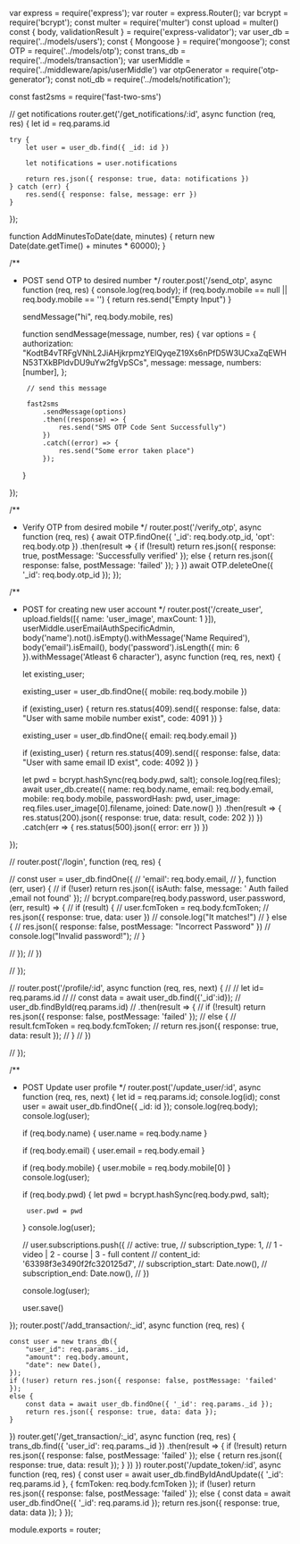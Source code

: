 var express = require('express');
var router = express.Router();
var bcrypt = require('bcrypt');
const multer = require('multer')
const upload = multer()
const { body, validationResult } = require('express-validator');
var user_db = require('../models/users');
const { Mongoose } = require('mongoose');
const OTP = require('../models/otp');
const trans_db = require('../models/transaction');
var userMiddle = require('../middleware/apis/userMiddle')
var otpGenerator = require('otp-generator');
const noti_db = require('../models/notification');

const fast2sms = require('fast-two-sms')

// get notifications
router.get('/get_notifications/:id', async function (req, res) {
    let id = req.params.id

    try {
        let user = user_db.find({ _id: id })

        let notifications = user.notifications

        return res.json({ response: true, data: notifications })
    } catch (err) {
        res.send({ response: false, message: err })
    }
});

function AddMinutesToDate(date, minutes) {
    return new Date(date.getTime() + minutes * 60000);
}


/**
 * POST send OTP to desired number
 */
router.post('/send_otp', async function (req, res) {
    console.log(req.body);
    if (req.body.mobile == null || req.body.mobile == '') {
        return res.send("Empty Input")
    }

    sendMessage("hi", req.body.mobile, res)

    function sendMessage(message, number, res) {
        var options = {
            authorization:
                "KodtB4vTRFgVNhL2JiAHjkrpmzYElQyqeZ19Xs6nPfD5W3UCxaZqEWHN53TXkBPldvDU9uYw2fgVpSCs",
            message: message,
            numbers: [number],
        };

        // send this message

        fast2sms
            .sendMessage(options)
            .then((response) => {
                res.send("SMS OTP Code Sent Successfully")
            })
            .catch((error) => {
                res.send("Some error taken place")
            });
    }

});

/**
 * Verify OTP from desired mobile 
 */
router.post('/verify_otp', async function (req, res) {
    await OTP.findOne({ '_id': req.body.otp_id, 'opt': req.body.otp })
        .then(result => {
            if (!result) return res.json({ response: true, postMessage: 'Successfully verified' });
            else {
                return res.json({ response: false, postMessage: 'failed' });
            }
        })
    await OTP.deleteOne({ '_id': req.body.otp_id });
});

/**
 * POST for creating new user account
 */
router.post('/create_user', upload.fields([{ name: 'user_image', maxCount: 1 }]), userMiddle.userEmailAuthSpecificAdmin, body('name').not().isEmpty().withMessage('Name Required'), body('email').isEmail(), body('password').isLength({ min: 6 }).withMessage('Atleast 6 character'), async function (req, res, next) {

    let existing_user;

    existing_user = user_db.findOne({ mobile: req.body.mobile })

    if (existing_user) {
        return res.status(409).send({
            response: false,
            data: "User with same mobile number exist",
            code: 4091
        })
    }

    existing_user = user_db.findOne({ email: req.body.email })

    if (existing_user) {
        return res.status(409).send({
            response: false,
            data: "User with same email ID exist",
            code: 4092
        })
    }


    let pwd = bcrypt.hashSync(req.body.pwd, salt);
    console.log(req.files);
    await user_db.create({
        name: req.body.name,
        email: req.body.email,
        mobile: req.body.mobile,
        passwordHash: pwd,
        user_image: req.files.user_image[0].filename,
        joined: Date.now()
    })
        .then(result => {
            res.status(200).json({
                response: true,
                data: result,
                code: 202
            })
        })
        .catch(err => {
            res.status(500).json({
                error: err
            })
        })

});


// router.post('/login', function (req, res) {

//     const user = user_db.findOne({
//         'email': req.body.email,
//     }, function (err, user) {
//         if (!user) return res.json({ isAuth: false, message: ' Auth failed ,email not found' });
//         bcrypt.compare(req.body.password, user.password, (err, result) => {
//             if (result) {
//                 user.fcmToken = req.body.fcmToken;
//                 res.json({ response: true, data: user })
//                 console.log("It matches!")
//             } else {
//                 res.json({ response: false, postMessage: "Incorrect Password" })
//                 console.log("Invalid password!");
//             }

//         });
//     })


// });

// router.post('/profile/:id', async function (req, res, next) {
//     // let id= req.params.id
//     // const data = await user_db.find({'_id':id}); 
//     user_db.findById(req.params.id)
//         .then(result => {
//             if (!result) return res.json({ response: false, postMessage: 'failed' });
//             else {
//                 result.fcmToken = req.body.fcmToken;
//                 return res.json({ response: true, data: result });
//             }
//         })

// });


/**
 * POST Update user profile
 */
router.post('/update_user/:id', async function (req, res, next) {
    let id = req.params.id;
    console.log(id);
    const user = await user_db.findOne({ _id: id });
    console.log(req.body);
    console.log(user);

    if (req.body.name) { user.name = req.body.name }

    if (req.body.email) {
        user.email = req.body.email
    }

    if (req.body.mobile) {
        user.mobile = req.body.mobile[0]
    }
    console.log(user);

    if (req.body.pwd) {
        let pwd = bcrypt.hashSync(req.body.pwd, salt);

        user.pwd = pwd
    }
    console.log(user);

    // user.subscriptions.push({
    //     active: true,
    //     subscription_type: 1,  // 1 - video | 2 - course | 3 - full content
    //     content_id: '63398f3e3490f2fc320125d7',
    //     subscription_start: Date.now(),
    //     subscription_end: Date.now(),
    // })

    console.log(user);

    user.save()




});
router.post('/add_transaction/:_id', async function (req, res) {

    const user = new trans_db({
        "user_id": req.params._id,
        "amount": req.body.amount,
        "date": new Date(),
    });
    if (!user) return res.json({ response: false, postMessage: 'failed' });
    else {
        const data = await user_db.findOne({ '_id': req.params._id });
        return res.json({ response: true, data: data });
    }
})
router.get('/get_transaction/:_id', async function (req, res) {
    trans_db.find({ 'user_id': req.params._id })
        .then(result => {
            if (!result) return res.json({ response: false, postMessage: 'failed' });
            else {
                return res.json({ response: true, data: result });
            }
        })
})
router.post('/update_token/:id', async function (req, res) {
    const user = await user_db.findByIdAndUpdate({ '_id': req.params.id },
        {
            fcmToken: req.body.fcmToken
        });
    if (!user) return res.json({ response: false, postMessage: 'failed' });
    else {
        const data = await user_db.findOne({ '_id': req.params.id });
        return res.json({ response: true, data: data });
    }
});

module.exports = router;
